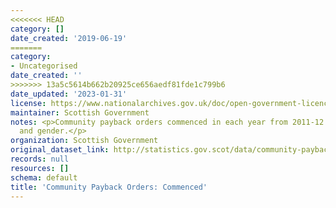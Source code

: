```yaml
---
<<<<<<< HEAD
category: []
date_created: '2019-06-19'
=======
category:
- Uncategorised
date_created: ''
>>>>>>> 13a5c5614b662b20925ce656aedf81fde1c799b6
date_updated: '2023-01-31'
license: https://www.nationalarchives.gov.uk/doc/open-government-licence/version/3/
maintainer: Scottish Government
notes: <p>Community payback orders commenced in each year from 2011-12 by age group
  and gender.</p>
organization: Scottish Government
original_dataset_link: http://statistics.gov.scot/data/community-payback-orders-commenced
records: null
resources: []
schema: default
title: 'Community Payback Orders: Commenced'
---
```

